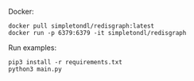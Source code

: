 Docker:
```
docker pull simpletondl/redisgraph:latest
docker run -p 6379:6379 -it simpletondl/redisgraph
```

Run examples:
```
pip3 install -r requirements.txt
python3 main.py
```